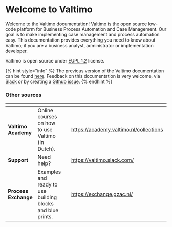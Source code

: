 # Welcome to Valtimo

Welcome to the Valtimo documentation! Valtimo is the open source low-code platform for Business Process Automation and Case Management. Our goal is to make implementing case management and process automation easy. This documentation provides everything you need to know about Valtimo; if you are a business analyst, administrator or implementation developer.

Valtimo is open source under [EUPL 1.2](https://commission.europa.eu/content/european-union-public-licence_en) license.&#x20;

{% hint style="info" %}
The previous version of the Valtimo documentation can be found [here](https://v1.docs.valtimo.nl). Feedback on this documentation is very welcome, via [Slack](https://valtimo.slack.com) or by creating a [Github issue](https://github.com/valtimo-platform/valtimo-issues/issues).
{% endhint %}



### Other sources

<table data-view="cards"><thead><tr><th></th><th></th><th></th><th data-hidden data-card-target data-type="content-ref"></th><th data-hidden data-card-cover data-type="files"></th></tr></thead><tbody><tr><td><strong>Valtimo Academy</strong></td><td>Online courses on how to use Valtimo (in Dutch).</td><td></td><td><a href="https://academy.valtimo.nl/collections">https://academy.valtimo.nl/collections</a></td><td><a href=".gitbook/assets/AcademyDocs.png">AcademyDocs.png</a></td></tr><tr><td><strong>Support</strong></td><td>Need help?</td><td></td><td><a href="https://valtimo.slack.com/">https://valtimo.slack.com/</a></td><td><a href=".gitbook/assets/SupportDocs.png">SupportDocs.png</a></td></tr><tr><td><strong>Process Exchange</strong></td><td>Examples and ready to use building blocks and blue prints.</td><td></td><td><a href="https://exchange.gzac.nl/">https://exchange.gzac.nl/</a></td><td><a href=".gitbook/assets/ExchangeDocs.png">ExchangeDocs.png</a></td></tr></tbody></table>
